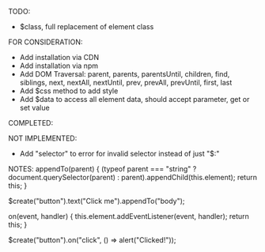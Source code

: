TODO:
- $class, full replacement of element class

FOR CONSIDERATION:
- Add installation via CDN
- Add installation via npm
- Add DOM Traversal: parent, parents, parentsUntil, children, find, siblings, next, nextAll, nextUntil, prev, prevAll, prevUntil, first, last
- Add $css method to add style
- Add $data to access all element data, should accept parameter, get or set value

COMPLETED:

NOT IMPLEMENTED:
- Add "selector" to error for invalid selector instead of just "$:"

NOTES:
appendTo(parent) {
(typeof parent === "string" ? document.querySelector(parent) : parent).appendChild(this.element);
return this;
}

$create("button").text("Click me").appendTo("body");

on(event, handler) {
this.element.addEventListener(event, handler);
return this;
}

$create("button").on("click", () => alert("Clicked!"));

